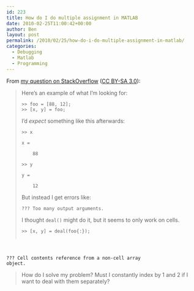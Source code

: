 ```yaml
---
id: 223
title: How do I do multiple assignment in MATLAB
date: 2010-02-25T11:00:42+00:00
author: Ben
layout: post
permalink: /2010/02/25/how-do-i-do-multiple-assignment-in-matlab/
categories:
  - Debugging
  - Matlab
  - Programming
---
```

From [my question on StackOverflow](http://stackoverflow.com/questions/2337126/how-do-i-do-multiple-assignment-in-matlab) ([CC BY-SA 3.0](http://creativecommons.org/licenses/by-sa/3.0/)):

> Here&#8217;s an example of what I&#8217;m looking for:
> 
>     >> foo = [88, 12];
>     >> [x, y] = foo;
> 
> I&#8217;d _expect_ something like this afterwards:
> 
>     >> x
>     
>     x =
>     
>         88
>     
>     >> y
>     
>     y =
>     
>         12
> 
> But instead I get errors like:
> 
> <pre><code class="no-highlight">??? Too many output arguments.</code></pre>
> 
> I thought `deal()` might do it, but it seems to only work on cells.
> 
> <pre><code class="no-highlight">&gt;&gt; [x, y] = deal(foo{:});
??? Cell contents reference from a non-cell array object.</code></pre>
> 
> How do I solve my problem? Must I constantly index by 1 and 2 if I want to deal with them separately?